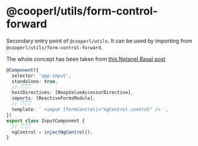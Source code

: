 # @cooperl/utils/form-control-forward

Secondary entry point of `@cooperl/utils`. It can be used by importing from `@cooperl/utils/form-control-forward`.

The whole concept has been taken from [this Netanel Basal post](https://netbasal.com/forwarding-form-controls-to-custom-control-components-in-angular-701e8406cc55)

```ts
@Component({
  selector: 'app-input',
  standalone: true,
  // 👇👇👇
  hostDirectives: [NoopValueAccessorDirective],
  imports: [ReactiveFormsModule],
  // 👇👇👇
  template: ` <input [formControl]="ngControl.control" /> `,
})
export class InputComponent {
  // 👇👇👇
  ngControl = injectNgControl();
}
```
